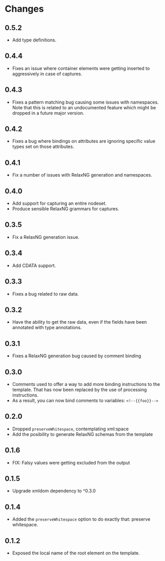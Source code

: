 # Changes

## 0.5.2

- Add type definitions.

## 0.4.4

- Fixes an issue where container elements were getting inserted to aggressively
  in case of captures.

## 0.4.3

- Fixes a pattern matching bug causing some issues with namespaces. Note that
  this is related to an undocumented feature which might be dropped in a future
  major version.

## 0.4.2

- Fixes a bug where bindings on attributes are ignoring specific value types set on those attributes.

## 0.4.1

- Fix a number of issues with RelaxNG generation and namespaces.

## 0.4.0

- Add support for capturing an entire nodeset.
- Produce sensible RelaxNG grammars for captures.

## 0.3.5

- Fix a RelaxNG generation issue.

## 0.3.4

- Add CDATA support.

## 0.3.3

- Fixes a bug related to raw data.

## 0.3.2

- Have the ability to get the raw data, even if the fields have been annotated
  with type annotations.

## 0.3.1

- Fixes a RelaxNG generation bug caused by comment binding

## 0.3.0

- Comments used to offer a way to add more binding instructions to the template.
  That has now been replaced by the use of processing instructions.
- As a result, you can now bind comments to variables: `<!--{{foo}}-->`

## 0.2.0

- Dropped `preserveWhitespace`, contemplating xml:space
- Add the posibility to generate RelaxNG schemas from the template

## 0.1.6

- FIX: Falsy values were getting excluded from the output

## 0.1.5

- Upgrade xmldom dependency to ^0.3.0

## 0.1.4

- Added the `preserveWhitespace` option to do exactly that: preserve whitespace.

## 0.1.2

- Exposed the local name of the root element on the template.
